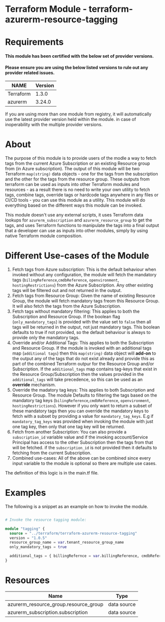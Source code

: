 # Terraform Module - terraform-azurerm-resource-tagging

# Requirements

#### This module has been certified with the below set of provider versions.

#### Please ensure you are using the below listed versions to rule out any provider related issues.

| NAME      | Version  |
|-----------|----------|
| Terraform | 1.3.0    | 
| azurerm   | 3.24.0   |

<font size=”2”> If you are using more than one module from registry, it will automatically use the latest provider version held within the module. in case of inoperability with the multiple provider versions. </font>

# About

<font size=”2”> The purpose of this module is to provide users of the modle a way to fetch tags from the current Azure Subscription or an existing Resource group from (in Azure subscription). The output of this module will be two Terraform ``map(string)`` data objects - one for the tags from the subscription and the other for the tags from the resource group. These outputs from terraform can be used as inputs into other Terraform modules and resources - as a result there is no need to write your own utility to fetch tags, combine tags, override tags or hardcode tags anywhere in any files or CI/CD tools - you can use this module as a utility. This module will do everything based on the different ways this module can be invoked.
  
  This module doesn't use any external scripts, it uses Terraform data lookups for ``azurerm_subscription`` and ``azurerm_resource_group`` to get the tags, and uses Terraform functions to manipulate the tags into a final output that a developer can use as inputs into other modules, simply by using native Terraform module composition.</font>
  
# Different Use-cases of the Module

1. Fetch tags from Azure subscription: This is the default behaviour when invoked without any configuration, the module will fetch the mandatory tags (``bilingReference``,``cmdbReference``, ``openvironment``, ``hostingRestrictions``) from the Azure Subscription. Any other existing tags will be filtered out and not returned in the output.
2. Fetch tags from Resource Group: Given the name of existing Resource Group, the module will fetch mandatory tags freom this Resource Group. It will also fetch the tags from the Azure Subscription.
3. Fetch tags without mandatory filtering: This applies to both the Subscription and Resource Group. If the boolean flag (``only_mandatory_tags``) is provided with the value set to ``false`` then all tags will be returned in the output, not just mandatory tags. This boolean defaults to true if not provided, so the default behaviour is always to provide only the mandatory tags.
4. Override and/or Additional Tags: This applies to both the Subscription and Resource Group. If the module is invoked with an additional tags map (``additional tags``) then this ``map(string)`` data object will **add-on** to the output any of the tags that do not exist already and provide this as part of the combined Terraform outpur for the Resource Group and/or Subscription. If the ``additional_tags`` map contains tag-keys that exist in the Resource Group/Subscription then the values provided in the ``additional_tags`` will take precedence, so this can be used as an **override** mechanism.
5. Override the madatory tag keys: This applies to both Subscription and Resource Group. The module Defaults to filtering the tags based on the mandatory tag keys (``bilingReference``,``cmdbReference``, ``openvironment``, ``hostingRestrictions``). However if you only want to return a subset of these mandatory tags then you can override the mandatory keys to fetch with a subset by providing a value for ``mandatory_tag_keys``. E.g if ``mandatory_tag_keys`` was provided when invoking the module with just one tag key, then only that one tag key will be returned.
6. Fetch from another Subscription: You can also provide a ``subscription_id`` variable value and if the invoking account/Service Principal has access to the other Subscription then the tags from that will be fetched. if  the ``subscription_id`` is not provided then it defaults to fetching from the current Subscription.
7. Combined use-cases: All of the above can be combined since every input variable to the module is optional so there are multiple use cases.

<font size=”2”> The definition of this logic is in the main.tf file. </font>

# Examples

<font size=”2”> The following is a snippet as an example on how to invoke the module. </font>

````terraform

# Invoke the resource tagging module:

module "tagging" {
  source = "../terraform/terraform-azurerm-resource-tagging"
  version = "1.0.5"
  resource_group_name = var.tenant_resource_group_name
  only_mandatory_tags = true

  additional_tags = { billingRefernce = var.billingReference, cmdbReference = var.cmdbReference }
}
````

# Resources

| Name | Type |
|-----------------|-----------------|
| azurerm_resource_group.resource_group   | data source   |
| azurerm_subscription.subscription   | data source  |
